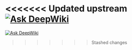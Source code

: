 <<<<<<< Updated upstream
[![Ask DeepWiki](https://deepwiki.com/badge.svg)](https://deepwiki.com/pablopenaheredia/Trimly-APP)
=======
[![Ask DeepWiki](https://deepwiki.com/badge.svg)](https://deepwiki.com/pablopenaheredia/Trimly-APP)
>>>>>>> Stashed changes
